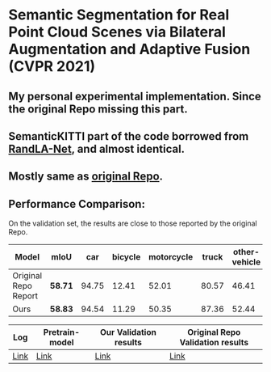 # Semantic Segmentation for Real Point Cloud Scenes via Bilateral Augmentation and Adaptive Fusion (CVPR 2021)

## My personal experimental implementation. Since the original Repo missing this part.
## SemanticKITTI part of the code borrowed from [RandLA-Net](https://github.com/QingyongHu/RandLA-Net), and almost identical.
## Mostly same as [original Repo](https://github.com/ShiQiu0419/BAAF-Net).

## Performance Comparison: 
On the validation set, the results are close to those reported by the original Repo.

| Model | mIoU | car  | bicycle | motorcycle | truck | other-vehicle | person | bicyclist | motorcyclist | road | parking | sidewalk | other-ground | building | fence | vegetation | trunk | terrain | pole | traffic-sign |
| ---- | ---- | ------- | ---------- | ----- | ------------- | ------ | --------- | ------------ | ---- | ------- | -------- | ------------ | -------- | ----- | ---------- | ----- | ------- | ---- | ------------ | ---- |
| Original Repo Report |**58.71** | 94.75| 12.41| 52.01| 80.57| 46.41| 59.77| 75.02| 0.01| 93.11| 44.72| 80.74| 2.56| 89.84| 51.45| 87.09| 66.55| 77.33| 57.92| 43.23|
| Ours |**58.83** |94.54| 11.29| 50.35| 87.36| 52.44| 59.05| 73.08| 0.00| 93.24| 46.84| 81.05| 1.31| 89.33| 48.42| 86.30| 66.49| 77.44| 57.30| 42.02|


| **Log** | **Pretrain-model** | **Our Validation results** | **Original Repo Validation results**|
| ---------------- | --------------- | ------------------ | ------------------ | 
| [Link](train_log/log.txt) | [Link](results/Log_2022-11-27_14-29-54/snapshots) | [Link](results/test.zip) | [Link](https://drive.google.com/file/d/1grQ57rZXL34mAOmI_3IASovu_APOPMI3/view?usp=sharing) |